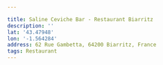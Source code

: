 ```yaml
---

title: Saline Ceviche Bar - Restaurant Biarritz
description: ''
lat: '43.47948'
lon: '-1.564284'
address: 62 Rue Gambetta, 64200 Biarritz, France
tags: Restaurant
---
```

